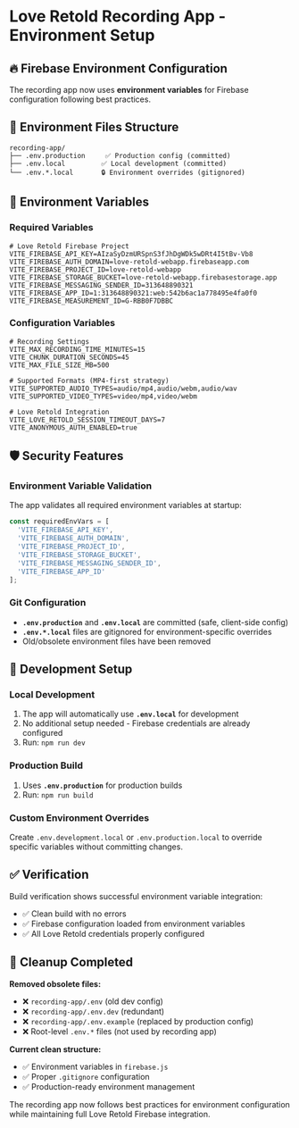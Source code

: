 # Love Retold Recording App - Environment Setup

## 🔥 Firebase Environment Configuration

The recording app now uses **environment variables** for Firebase configuration following best practices.

## 📁 Environment Files Structure

```
recording-app/
├── .env.production     ✅ Production config (committed)
├── .env.local         ✅ Local development (committed)  
└── .env.*.local       🔒 Environment overrides (gitignored)
```

## 🚀 Environment Variables

### Required Variables
```env
# Love Retold Firebase Project
VITE_FIREBASE_API_KEY=AIzaSyDzmURSpnS3fJhDgWDk5wDRt4I5tBv-Vb8
VITE_FIREBASE_AUTH_DOMAIN=love-retold-webapp.firebaseapp.com
VITE_FIREBASE_PROJECT_ID=love-retold-webapp
VITE_FIREBASE_STORAGE_BUCKET=love-retold-webapp.firebasestorage.app
VITE_FIREBASE_MESSAGING_SENDER_ID=313648890321
VITE_FIREBASE_APP_ID=1:313648890321:web:542b6ac1a778495e4fa0f0
VITE_FIREBASE_MEASUREMENT_ID=G-RBB0F7DBBC
```

### Configuration Variables
```env
# Recording Settings
VITE_MAX_RECORDING_TIME_MINUTES=15
VITE_CHUNK_DURATION_SECONDS=45
VITE_MAX_FILE_SIZE_MB=500

# Supported Formats (MP4-first strategy)
VITE_SUPPORTED_AUDIO_TYPES=audio/mp4,audio/webm,audio/wav
VITE_SUPPORTED_VIDEO_TYPES=video/mp4,video/webm

# Love Retold Integration
VITE_LOVE_RETOLD_SESSION_TIMEOUT_DAYS=7
VITE_ANONYMOUS_AUTH_ENABLED=true
```

## 🛡️ Security Features

### Environment Variable Validation
The app validates all required environment variables at startup:
```javascript
const requiredEnvVars = [
  'VITE_FIREBASE_API_KEY',
  'VITE_FIREBASE_AUTH_DOMAIN', 
  'VITE_FIREBASE_PROJECT_ID',
  'VITE_FIREBASE_STORAGE_BUCKET',
  'VITE_FIREBASE_MESSAGING_SENDER_ID',
  'VITE_FIREBASE_APP_ID'
];
```

### Git Configuration
- **`.env.production`** and **`.env.local`** are committed (safe, client-side config)
- **`.env.*.local`** files are gitignored for environment-specific overrides
- Old/obsolete environment files have been removed

## 🔧 Development Setup

### Local Development
1. The app will automatically use **`.env.local`** for development
2. No additional setup needed - Firebase credentials are already configured
3. Run: `npm run dev`

### Production Build  
1. Uses **`.env.production`** for production builds
2. Run: `npm run build`

### Custom Environment Overrides
Create `.env.development.local` or `.env.production.local` to override specific variables without committing changes.

## ✅ Verification

Build verification shows successful environment variable integration:
- ✅ Clean build with no errors
- ✅ Firebase configuration loaded from environment variables  
- ✅ All Love Retold credentials properly configured

## 🧹 Cleanup Completed

**Removed obsolete files:**
- ❌ `recording-app/.env` (old dev config)
- ❌ `recording-app/.env.dev` (redundant)
- ❌ `recording-app/.env.example` (replaced by production config)
- ❌ Root-level `.env.*` files (not used by recording app)

**Current clean structure:**
- ✅ Environment variables in `firebase.js`
- ✅ Proper `.gitignore` configuration
- ✅ Production-ready environment management

The recording app now follows best practices for environment configuration while maintaining full Love Retold Firebase integration.